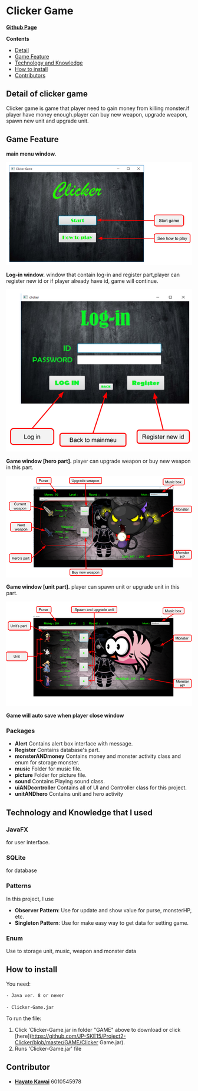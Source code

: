 # Clicker Game

[**Github Page**](https://jp-ske15.github.io/Project-2--Clicker-Game/)

**Contents**

- [Detail](#detail-of-clicker-game)
- [Game Feature](#game-feature)
- [Technology and Knowledge](#technology-and-knowledge-that-i-used)
- [How to install](#how-to-install)
- [Contributors](#contributors)

## Detail of clicker game
Clicker game is game that player need to gain money from killing monster.if player have money enough.player can buy new weapon, upgrade weapon, spawn new unit and upgrade unit.

## Game Feature
**main menu window.**

![Mwindow](RMpicture/pic.png)

**Log-in window.** window that contain log-in and register part,player can register new id or if player already have id, game will continue.

![Lwindow](RMpicture/pic2.png)

**Game window [hero part].** player can upgrade weapon or buy new weapon in this part.

![GwindowH](RMpicture/pic3.png)

**Game window [unit part].** player can spawn unit or upgrade unit in this part.

![GwindowU](RMpicture/last.png)

**Game will auto save when player close window**

### Packages
- **Alert** Contains alert box  interface with message.
- **Register** Contains database's part.
- **monsterANDmoney**  Contains money and monster activity class and enum for storage monster.
- **music** Folder for music file.
- **picture** Folder for picture file.
- **sound** Contains Playing sound class.
- **uiANDcontroller** Contains all of UI and Controller class for this project.
- **unitANDhero** Contains unit and hero activity

## Technology and Knowledge that I used

### JavaFX
for user interface.

### SQLite
for database

### Patterns
In this project, I use
- **Observer Pattern**: Use for update and show value for purse, monsterHP, etc.
- **Singleton Pattern**: Use for make easy way to get data for setting game.
 
### Enum
 Use to storage unit, music, weapon and monster data

## How to install

You need: 

	- Java ver. 8 or newer

	- Clicker-Game.jar


To run the file: 

1. Click 'Clicker-Game.jar in folder "GAME"  above to download or click [here](https://github.com/JP-SKE15/Project2-Clicker/blob/master/GAME/Clicker Game.jar).
2. Runs 'Clicker-Game.jar' file



## Contributor

- [**Hayato Kawai**](https://github.com/JP-SKE15) 6010545978
